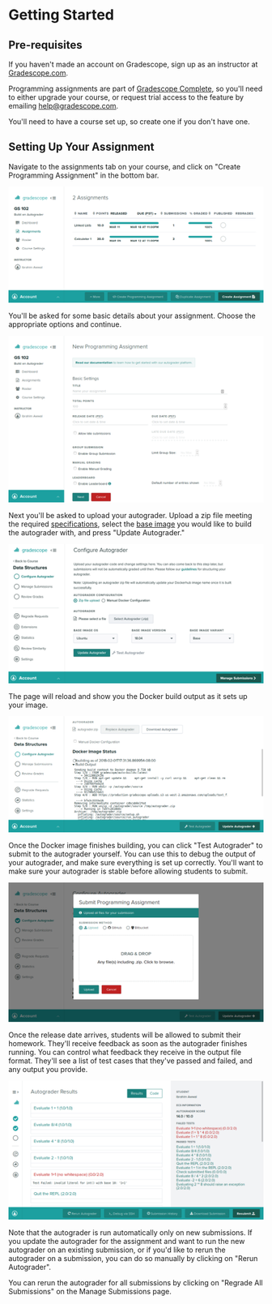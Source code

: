 # Getting Started

## Pre-requisites

If you haven't made an account on Gradescope, sign up as an instructor at
[Gradescope.com](https://gradescope.com/).

Programming assignments are part of [Gradescope Complete](https://info.gradescope.com/pricing),
so you'll need to either upgrade your course, or request trial access to the feature by
emailing [help@gradescope.com](mailto:help@gradescope.com).

You'll need to have a course set up, so create one if you don't have one.

## Setting Up Your Assignment

Navigate to the assignments tab on your course, and click on "Create
Programming Assignment" in the bottom bar.

[![Assignments](assignments.png)](assignments.png)

You'll be asked for some basic details about your assignment. Choose
the appropriate options and continue.

[![Assignment](assignment_form.png)](assignment_form.png)

Next you'll be asked to upload your autograder. Upload a zip file
meeting the required [specifications](../specs), select the [base image](../base_images)
you would like to build the autograder with, and press "Update Autograder."

[![Configure Autograder](configure_autograder.png)](configure_autograder.png)

The page will reload and show you the Docker build output
as it sets up your image.

[![Build Status](build_status.png)](build_status.png)

Once the Docker image finishes building, you can click "Test
Autograder" to submit to the autograder yourself. You can use this to
debug the output of your autograder, and make sure everything is set
up correctly. You'll want to make sure your autograder is stable
before allowing students to submit.

[![Test Autograder](test_autograder.png)](test_autograder.png)

Once the release date arrives, students will be allowed to submit
their homework. They'll receive feedback as soon as the autograder
finishes running. You can control what feedback they receive in the
output file format. They'll see a list of test cases that they've
passed and failed, and any output you provide.

[![Student results](results.png)](results.png)

Note that the autograder is run automatically only on new submissions. If
you update the autograder for the assignment and want to run the new
autograder on an existing submission, or if you'd like
to rerun the autograder on a submission, you can do so manually by
clicking on "Rerun Autograder".

You can rerun the autograder for all submissions by clicking on "Regrade
All Submissions" on the Manage Submissions page.
